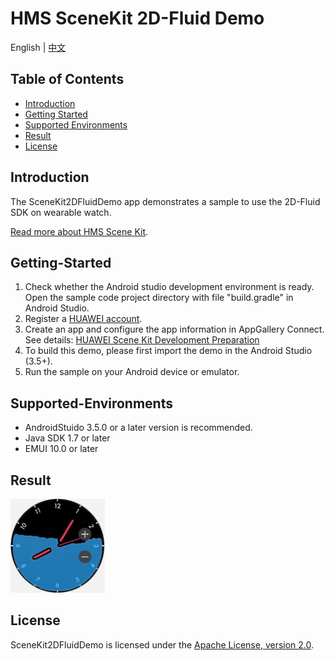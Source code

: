 # HMS SceneKit 2D-Fluid Demo
English | [中文](https://github.com/HMS-Core/hms-scene-2d-fluid-demo-watch/blob/master/README-zh.md)
## Table of Contents

* [Introduction](#introduction)
* [Getting Started](#getting-started)
* [Supported Environments](#supported-environments)
* [Result](#result)
* [License](#license)

## Introduction

The SceneKit2DFluidDemo app demonstrates a sample to use the 2D-Fluid SDK on wearable watch.

[Read more about HMS Scene Kit](<https://developer.huawei.com/consumer/en/hms/huawei-scenekit>).

## Getting-Started

1. Check whether the Android studio development environment is ready. Open the sample code project directory with file "build.gradle" in Android Studio.
2. Register a [HUAWEI account](https://developer.huawei.com/consumer/en/).
3. Create an app and configure the app information in AppGallery Connect.
See details: [HUAWEI Scene Kit Development Preparation](https://developer.huawei.com/consumer/en/doc/development/graphics-Guides/dev-process-0000001064186384)
4. To build this demo, please first import the demo in the Android Studio (3.5+).
5. Run the sample on your Android device or emulator.

## Supported-Environments

* AndroidStuido 3.5.0 or a later version is recommended.
* Java SDK 1.7 or later
* EMUI 10.0 or later

## Result

<img src="FluidDemo/2D-Fluid-Watch.png" width = 30% height = 30%>

## License

SceneKit2DFluidDemo is licensed under the [Apache License, version 2.0](http://www.apache.org/licenses/LICENSE-2.0).